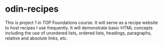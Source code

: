 # odin-recipes
This is project 1 in TOP Foundations course. It will serve as a recipe website to host recipes I use frequently.
It will demonstrate basic HTML concepts including the use of unordered lists, ordered lists, headings, paragraphs, relative and absolute links, etc.